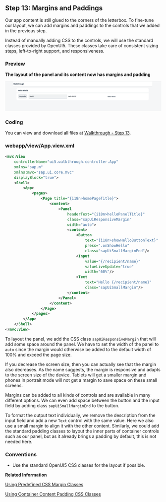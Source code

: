 <!-- loio17b87fbafb5a4474982760d2a3a73e69 -->

## Step 13: Margins and Paddings

Our app content is still glued to the corners of the letterbox. To fine-tune our layout, we can add margins and paddings to the controls that we added in the previous step.

Instead of manually adding CSS to the controls, we will use the standard classes provided by OpenUI5. These classes take care of consistent sizing steps, left-to-right support, and responsiveness.



### Preview

  
  
**The layout of the panel and its content now has margins and padding**

![The graphic has an explanatory text.](images/loio0becf3ee81f5486a864e3b39ba036402_LowRes.png "The layout of the panel and its content now has margins and padding")



<a name="loio17b87fbafb5a4474982760d2a3a73e69__section_wl1_jq2_syb"/>

### Coding

You can view and download all files at [Walkthrough - Step 13](https://ui5.sap.com/#/entity/sap.m.tutorial.walkthrough/sample/sap.m.tutorial.walkthrough.13).



<a name="loio17b87fbafb5a4474982760d2a3a73e69__section_xl1_jq2_syb"/>

### webapp/view/App.view.xml

```xml
<mvc:View
	controllerName="ui5.walkthrough.controller.App"
	xmlns="sap.m"
	xmlns:mvc="sap.ui.core.mvc"
	displayBlock="true">
	<Shell>
		<App>
			<pages>
				<Page title="{i18n>homePageTitle}">
					<content>
						<Panel
							headerText="{i18n>helloPanelTitle}"
							class="sapUiResponsiveMargin"
							width="auto">
							<content>
								<Button
									text="{i18n>showHelloButtonText}"
									press=".onShowHello"
									class="sapUiSmallMarginEnd"/>
								<Input
									value="{/recipient/name}"
									valueLiveUpdate="true"
									width="60%"/>
								<Text
									text="Hello {/recipient/name}"
									class="sapUiSmallMargin"/>
							</content>
						</Panel>
					</content>
				</Page>
			</pages>
		</App>
	</Shell>
</mvc:View>
```

To layout the panel, we add the CSS class `sapUiResponsiveMargin` that will add some space around the panel. We have to set the width of the panel to `auto` since the margin would otherwise be added to the default width of 100% and exceed the page size.

If you decrease the screen size, then you can actually see that the margin also decreases. As the name suggests, the margin is responsive and adapts to the screen size of the device. Tablets will get a smaller margin and phones in portrait mode will not get a margin to save space on these small screens.

Margins can be added to all kinds of controls and are available in many different options. We can even add space between the button and the input field by adding class `sapUiSmallMarginEnd` to the button.

To format the output text individually, we remove the description from the input field and add a new `Text` control with the same value. Here we also use a small margin to align it with the other content. Similarly, we could add the standard padding classes to layout the inner parts of container controls such as our panel, but as it already brings a padding by default, this is not needed here.



### Conventions

-   Use the standard OpenUI5 CSS classes for the layout if possible.


**Related Information**  


[Using Predefined CSS Margin Classes](../04_Essentials/using-predefined-css-margin-classes-777168f.md "OpenUI5 gives you the option of adding spacing in between controls by adding a margin. A margin clears an area around its respective control, outside of its border.")

[Using Container Content Padding CSS Classes](../04_Essentials/using-container-content-padding-css-classes-c71f6df.md "For many container controls in OpenUI5, such as a Dialog or a Page, you can define whether the container should have a padding within the content area. A padding clears the area between the container layout and the controls that are displayed in the content area.")

